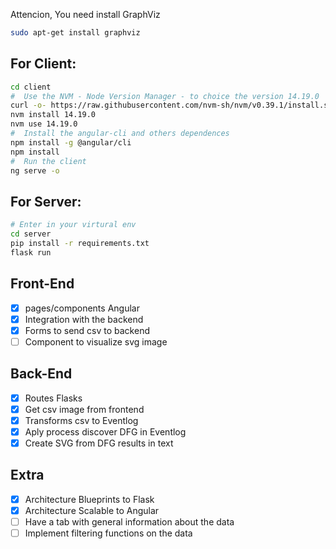 Attencion, You need install GraphViz
```sh
sudo apt-get install graphviz
```

## For Client:
```sh
cd client
#  Use the NVM - Node Version Manager - to choice the version 14.19.0
curl -o- https://raw.githubusercontent.com/nvm-sh/nvm/v0.39.1/install.sh | bash
nvm install 14.19.0
nvm use 14.19.0
#  Install the angular-cli and others dependences
npm install -g @angular/cli
npm install
#  Run the client
ng serve -o
```


## For Server:
```sh
# Enter in your virtural env
cd server
pip install -r requirements.txt
flask run
```


## Front-End

- [x] pages/components Angular
- [x] Integration with the backend
- [x] Forms to send csv to backend
- [ ] Component to visualize svg image

## Back-End

- [x] Routes Flasks
- [x] Get csv image from frontend
- [x] Transforms csv to Eventlog
- [x] Aply process discover DFG in Eventlog
- [x] Create SVG from DFG results in text

## Extra

- [x] Architecture Blueprints to Flask 
- [x] Architecture Scalable to Angular 
- [ ] Have a tab with general information about the data
- [ ] Implement filtering functions on the data
